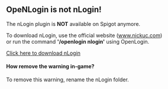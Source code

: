 ## OpeNLogin is not nLogin!

The nLogin plugin is **NOT** available on Spigot anymore. <br>

To download nLogin, use the official website (www.nickuc.com) <br>
or run the command **'/openlogin nlogin'** using OpenLogin.

<a href="https://nickuc.com/repo/find?name=nLogin">Click here to download nLogin</a>

#### How remove the warning in-game?
To remove this warning, rename the nLogin folder.